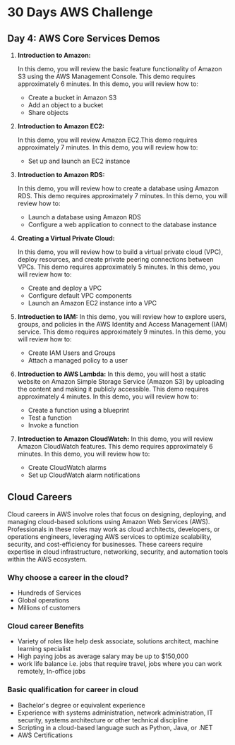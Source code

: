 # 30 Days AWS Challenge
## Day 4: AWS Core Services Demos
1. **Introduction to Amazon:**
  
    In this demo, you will review the basic feature functionality of Amazon S3 using the AWS Management Console. This demo requires approximately 6 minutes. In this demo, you will review how to:
    - Create a bucket in Amazon S3
    - Add an object to a bucket
    - Share objects

2. **Introduction to Amazon EC2:**

   In this demo, you will review Amazon EC2.This demo requires approximately 7 minutes. In this demo, you will review how to:
   - Set up and launch an EC2 instance

3. **Introduction to Amazon RDS:**

   In this demo, you will review how to create a database using Amazon RDS. This demo requires approximately 7 minutes. In this demo, you will review how to:
   - Launch a database using Amazon RDS
   - Configure a web application to connect to the database instance

4. **Creating a Virtual Private Cloud:**

   In this demo, you will review how to build a virtual private cloud (VPC), deploy resources, and create private peering connections between VPCs. This demo requires approximately 5 minutes.  In this demo, you will review how to:
   - Create and deploy a VPC
   - Configure default VPC components
   - Launch an Amazon EC2 instance into a VPC

5. **Introduction to IAM:**
   In this demo, you will review how to explore users, groups, and policies in the AWS Identity and Access Management (IAM) service. This demo requires approximately 9 minutes. In this demo, you will review how to:
   - Create IAM Users and Groups
   - Attach a managed policy to a user

6. **Introduction to AWS Lambda:**
   In this demo, you will host a static website on Amazon Simple Storage Service (Amazon S3) by uploading the content and making it publicly accessible. This demo requires approximately 4 minutes. In this demo, you will review how to:
   - Create a function using a blueprint
   - Test a function
   - Invoke a function

7. **Introduction to Amazon CloudWatch:**
   In this demo, you will review Amazon CloudWatch features. This demo requires approximately 6 minutes.  In this demo, you will review how to:
   - Create CloudWatch alarms
   - Set up CloudWatch alarm notifications

## Cloud Careers
Cloud careers in AWS involve roles that focus on designing, deploying, and managing cloud-based solutions using Amazon Web Services (AWS). Professionals in these roles may work as cloud architects, developers, or operations engineers, leveraging AWS services to optimize scalability, security, and cost-efficiency for businesses. These careers require expertise in cloud infrastructure, networking, security, and automation tools within the AWS ecosystem.

### Why choose a career in the cloud?
- Hundreds of Services
- Global operations
- Millions of customers

### Cloud career Benefits
- Variety of roles like help desk associate, solutions architect, machine learning specialist
- High paying jobs as average salary may be up to $150,000
- work life balance i.e. jobs that require travel, jobs where you can work remotely, In-office jobs

### Basic qualification for career in cloud
- Bachelor's degree or equivalent experience
- Experience with systems administration, network administration, IT security, systems architecture or other technical discipline
- Scripting in a cloud-based language such as Python, Java, or .NET
- AWS Certifications
